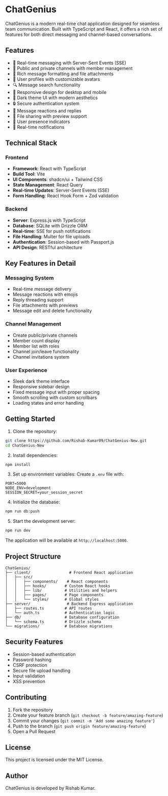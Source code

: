 # ChatGenius

ChatGenius is a modern real-time chat application designed for seamless team communication. Built with TypeScript and React, it offers a rich set of features for both direct messaging and channel-based conversations.

## Features

* 💬 Real-time messaging with Server-Sent Events (SSE)
* 👥 Public and private channels with member management
* 📝 Rich message formatting and file attachments
* 👤 User profiles with customizable avatars
* 🔍 Message search functionality
* 📱 Responsive design for desktop and mobile
* 🌙 Dark theme UI with modern aesthetics
* 🔒 Secure authentication system
* 🎯 Message reactions and replies
* 📎 File sharing with preview support
* 👋 User presence indicators
* 🔔 Real-time notifications

## Technical Stack

### Frontend
* **Framework**: React with TypeScript
* **Build Tool**: Vite
* **UI Components**: shadcn/ui + Tailwind CSS
* **State Management**: React Query
* **Real-time Updates**: Server-Sent Events (SSE)
* **Form Handling**: React Hook Form + Zod validation

### Backend
* **Server**: Express.js with TypeScript
* **Database**: SQLite with Drizzle ORM
* **Real-time**: SSE for push notifications
* **File Handling**: Multer for file uploads
* **Authentication**: Session-based with Passport.js
* **API Design**: RESTful architecture

## Key Features in Detail

### Messaging System
* Real-time message delivery
* Message reactions with emojis
* Reply threading support
* File attachments with previews
* Message edit and delete functionality

### Channel Management
* Create public/private channels
* Member count display
* Member list with roles
* Channel join/leave functionality
* Channel invitations system

### User Experience
* Sleek dark theme interface
* Responsive sidebar design
* Fixed message input with proper spacing
* Smooth scrolling with custom scrollbars
* Loading states and error handling

## Getting Started

1. Clone the repository:
```bash
git clone https://github.com/Rishab-Kumar09/ChatGenius-New.git
cd ChatGenius-New
```

2. Install dependencies:
```bash
npm install
```

3. Set up environment variables:
Create a `.env` file with:
```env
PORT=5000
NODE_ENV=development
SESSION_SECRET=your_session_secret
```

4. Initialize the database:
```bash
npm run db:push
```

5. Start the development server:
```bash
npm run dev
```

The application will be available at `http://localhost:5000`.

## Project Structure

```
ChatGenius/
├── client/                 # Frontend React application
│   ├── src/
│   │   ├── components/    # React components
│   │   ├── hooks/        # Custom React hooks
│   │   ├── lib/          # Utilities and helpers
│   │   ├── pages/        # Page components
│   │   └── styles/       # Global styles
├── server/                # Backend Express application
│   ├── routes.ts         # API routes
│   └── auth.ts           # Authentication logic
├── db/                   # Database configuration
│   └── schema.ts         # Drizzle schema
└── migrations/           # Database migrations
```

## Security Features

* Session-based authentication
* Password hashing
* CSRF protection
* Secure file upload handling
* Input validation
* XSS prevention

## Contributing

1. Fork the repository
2. Create your feature branch (`git checkout -b feature/amazing-feature`)
3. Commit your changes (`git commit -m 'Add some amazing feature'`)
4. Push to the branch (`git push origin feature/amazing-feature`)
5. Open a Pull Request

## License

This project is licensed under the MIT License.

## Author

ChatGenius is developed by Rishab Kumar.